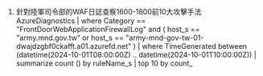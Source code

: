 

1. 針對陸軍司令部的WAF日誌查察1600-1800前10大攻擊手法
AzureDiagnostics
| where Category == "FrontDoorWebApplicationFirewallLog" and ( host_s == "army.mnd.gov.tw" or host_s == "army-mnd-gov-tw-01-dwajdzgbf0ckafft.a01.azurefd.net" )
| where TimeGenerated between (datetime(2024-10-01T08:00:00Z) .. datetime(2024-10-01T10:00:00Z))
| summarize count () by ruleName_s
| top 10 by count_



